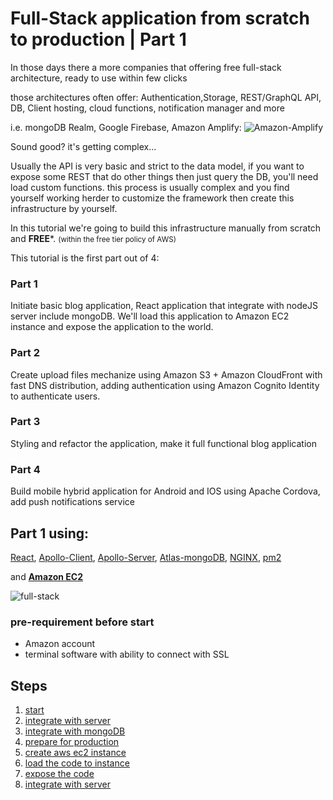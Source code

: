 # Full-Stack application from scratch to production | Part 1


In those days there a more companies that offering free full-stack architecture, ready to use within few clicks

those architectures often offer: Authentication,Storage, REST/GraphQL API, DB, Client hosting, cloud functions, notification manager and more

i.e.
mongoDB Realm, Google Firebase, Amazon Amplify:
![Amazon-Amplify](http://d1ih00e1ckr8rk.cloudfront.net/aws-starter/full-stack-offers.png)

Sound good? it's getting complex...

Usually the API is very basic and strict to the data model, if you want to expose some REST that do other things then just query the DB, 
you'll need load custom functions.
this process is usually complex and you find yourself working herder to customize the framework then create this infrastructure by yourself.  

In this tutorial we're going to build this infrastructure manually from scratch and **FREE***. <small>(within the free tier policy of AWS)</small>

This tutorial is the first part out of 4:

### Part 1
Initiate basic blog application, React application that integrate with nodeJS server include mongoDB.
We'll load this application to Amazon EC2 instance and expose the application to the world.

### Part 2
Create upload files mechanize using Amazon S3 + Amazon CloudFront with fast DNS distribution, adding authentication using Amazon Cognito Identity to authenticate users.

### Part 3
Styling and refactor the application, make it full functional blog application

### Part 4
Build mobile hybrid application for Android and IOS using Apache Cordova, add push notifications service

## Part 1 using:

[React](https://reactjs.org/),     [Apollo-Client](https://www.apollographql.com/docs/react/get-started/),      [Apollo-Server](https://www.apollographql.com/docs/apollo-server/getting-started/),      [Atlas-mongoDB](https://www.mongodb.com/),   [NGINX](https://www.nginx.com/),  [pm2](https://pm2.keymetrics.io/)

and **[Amazon EC2](https://aws.amazon.com/ec2/)**

![full-stack](https://d1ih00e1ckr8rk.cloudfront.net/resources/images/uploaded-images/60088ca683216f18e2f27bc5.png)


### pre-requirement before start

- Amazon account
- terminal software with ability to connect with SSL


## Steps

1. [start](https://github.com/amitznati/aws-fullstack-starter/tree/master/1-start)
2. [integrate with server](https://github.com/amitznati/aws-fullstack-starter/tree/master/2-integrate-with-server)
3. [integrate with mongoDB](https://github.com/amitznati/aws-fullstack-starter/tree/master/3-integrate-with-mongodb)
4. [prepare for production](https://github.com/amitznati/aws-fullstack-starter/tree/master/4-prepare-for-production)
5. [create aws ec2 instance](https://github.com/amitznati/aws-fullstack-starter/tree/master/5-create-aws-ec2-instance)
6. [load the code to instance](https://github.com/amitznati/aws-fullstack-starter/tree/master/6-load-the-code-to-instance)
7. [expose the code](https://github.com/amitznati/aws-fullstack-starter/tree/master/7-Expose-the-app)
8. [integrate with server](https://github.com/amitznati/aws-fullstack-starter/tree/master/8-Final-integrate-with-server)

